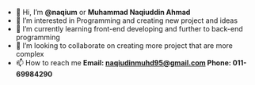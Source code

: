 - 👋 Hi, I’m <b>@naqium</b> or <b>Muhammad Naqiuddin Ahmad</b>
- 👀 I’m interested in Programming and creating new project and ideas
- 🌱 I’m currently learning front-end developing and further to back-end programming
- 💞️ I’m looking to collaborate on creating more project that are more complex
- 📫 How to reach me 
    <b>Email: naqiudinmuhd95@gmail.com
    Phone: 011-69984290</b>
   

<!---
naqium/naqium is a ✨ special ✨ repository because its `README.md` (this file) appears on your GitHub profile.
You can click the Preview link to take a look at your changes.
--->
